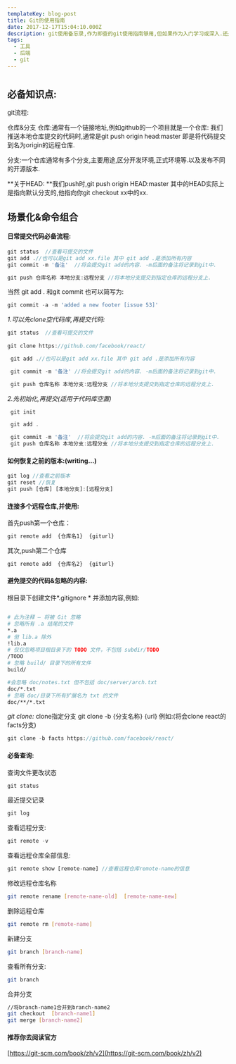 ```yaml
---
templateKey: blog-post
title: Git的使用指南
date: 2017-12-17T15:04:10.000Z
description: git使用备忘录,作为即查的git使用指南够用,但如果作为入门学习或深入.还是看官方文档吧.
tags:
  - 工具
  - 后端
  - git
---
```

# 

## 必备知识点:
git流程:

仓库&分支
仓库:通常有一个链接地址,例如github的一个项目就是一个仓库:
我们推送本地仓库提交的代码时,通常是git push origin head:master 即是将代码提交到名为origin的远程仓库.

分支:一个仓库通常有多个分支,主要用途,区分开发环境,正式环境等.以及发布不同的开源版本.

**关于HEAD: **我们push时,git push origin HEAD:master 其中的HEAD实际上是指向默认分支的,他指向你git checkout xx中的xx.

## 场景化&命令组合
#### 日常提交代码必备流程:
```js
git status  //查看可提交的文件
git add .//也可以是git add xx.file 其中 git add .是添加所有内容
git commit -m '备注'  //将会提交git add的内容. -m后面的备注将记录到git中.

git push 仓库名称 本地分支:远程分支 //将本地分支提交到指定仓库的远程分支上.

```
当然 git add . 和git commit 也可以简写为:
```js
git commit -a -m 'added a new footer [issue 53]'
```

*1.可以先clone空代码库,再提交代码:*
```js
git status  //查看可提交的文件
 
git clone https://github.com/facebook/react/

 git add .//也可以是git add xx.file 其中 git add .是添加所有内容

 git commit -m '备注' //将会提交git add的内容. -m后面的备注将记录到git中.

 git push 仓库名称 本地分支:远程分支 //将本地分支提交到指定仓库的远程分支上.


```

*2.先初始化,再提交(适用于代码库空置)*
```js
 git init

 git add .	

 git commit -m '备注'  //将会提交git add的内容. -m后面的备注将记录到git中.
 git push 仓库名称 本地分支:远程分支 //将本地分支提交到指定仓库的远程分支上.

```


#### 如何恢复之前的版本:(writing…)
```js
git log //查看之前版本
git reset //恢复
git push [仓库] [本地分支]:[远程分支]

```

#### 连接多个远程仓库,并使用:
首先push第一个仓库：
```js
git remote add  {仓库名1}  {giturl}
```

其次,push第二个仓库
```js
git remote add  {仓库名2}  {giturl}
```
 
####  避免提交的代码&忽略的内容:
根目录下创建文件*.gitignore * 并添加内容,例如:
```bash

# 此为注释 – 将被 Git 忽略
# 忽略所有 .a 结尾的文件
*.a
# 但 lib.a 除外
!lib.a
# 仅仅忽略项目根目录下的 TODO 文件，不包括 subdir/TODO
/TODO
# 忽略 build/ 目录下的所有文件
build/

#会忽略 doc/notes.txt 但不包括 doc/server/arch.txt
doc/*.txt
# 忽略 doc/目录下所有扩展名为 txt 的文件
doc/**/*.txt


```

*git clone:*  clone指定分支
git clone -b  {分支名称}   {url}
例如:(将会clone react的facts分支)
```js
git clone -b facts https://github.com/facebook/react/
```

#### 必备查询:
查询文件更改状态
```js
git status
```

最近提交记录
```js
git log
```


查看远程分支:
```js
git remote -v
```
查看远程仓库全部信息:
```js
git remote show [remote-name] //查看远程仓库remote-name的信息
```
修改远程仓库名称
```bash
git remote rename [remote-name-old]  [remote-name-new] 
```
删除远程仓库 
```bash
git remote rm [remote-name]
```

新建分支
```bash
git branch [branch-name]
```
查看所有分支:
```bash
git branch
```
合并分支
```bash
//将branch-name1合并到branch-name2
git checkout  [branch-name1] 
git merge [branch-name2]
```

#### 推荐你去阅读官方
[https://git-scm.com/book/zh/v2](https://git-scm.com/book/zh/v2)